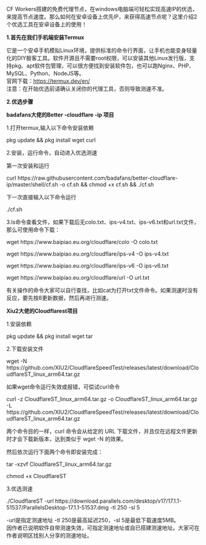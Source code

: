 CF Workers搭建的免费代理节点，在windows电脑端可轻松实现高速IP的优选，来提高节点速度。那么如何在安卓设备上优先IP，来获得高速节点呢？这里介绍2个优选工具在安卓设备上的使用！

__1\.首先在我们手机端安装Termux__

它是一个安卓手机模拟Linux环境，提供标准的命令行界面，让手机也能变身轻量化的DIY极客工具。软件开源且不需要root权限，可以安装其他Linux发行版，支持pkg、apt软件包管理，可以很方便找到安装软件包，也可以跑Nginx、PHP、MySQL、Python、NodeJS等。  
官网下载：[https://termux\.dev/en/](https://termux.dev/en/)  
注意：在开始优选前请确认关闭你的代理工具，否则导致测速不准。

__2\.优选步骤__

__badafans大佬的Better \-cloudflare \-ip 项目__

1\.打开termux,输入以下命令安装依赖

pkg update && pkg install wget curl

2\.安装，运行命令，自动进入优选测速

第一次安装和运行

curl https://raw\.githubusercontent\.com/badafans/better\-cloudflare\-ip/master/shell/cf\.sh \-o cf\.sh && chmod \+x cf\.sh && \./cf\.sh

下一次直接输入以下命令运行

\./cf\.sh

3\.ls命令查看文件，如果下载后无colo\.txt、ips\-v4\.txt、ips\-v6\.txt和url\.txt文件，那么可使用命令下载：

wget https://www\.baipiao\.eu\.org/cloudflare/colo \-O colo\.txt

wget https://www\.baipiao\.eu\.org/cloudflare/ips\-v4 \-O ips\-v4\.txt

wget https://www\.baipiao\.eu\.org/cloudflare/ips\-v6 \-O ips\-v6\.txt

wget https://www\.baipiao\.eu\.org/cloudflare/url \-O url\.txt

有关操作的命令大家可以自行查找，比如cat为打开txt文件命令。如果测速时没有反应，要先按8更新数据，然后再进行测速。

__Xiu2大佬的Cloudflarest项目__

1\.安装依赖

pkg update && pkg install wget tar

2\.下载安装文件

wget \-N https://github\.com/XIU2/CloudflareSpeedTest/releases/latest/download/CloudflareST\_linux\_arm64\.tar\.gz

如果wget命令运行失效或报错，可偿试curl命令

curl \-z CloudflareST\_linux\_arm64\.tar\.gz \-o CloudflareST\_linux\_arm64\.tar\.gz \-L https://github\.com/XIU2/CloudflareSpeedTest/releases/latest/download/CloudflareST\_linux\_arm64\.tar\.gz

两个命令目的一样，curl 命令会从给定的 URL 下载文件，并且仅在远程文件更新时才会下载新版本，达到类似于 wget \-N 的效果。

然后依次运行下面两个命令即安装完成：

tar \-xzvf CloudflareST\_linux\_arm64\.tar\.gz

chmod \+x CloudflareST

3\.优选测速

\./CloudflareST \-url https://download\.parallels\.com/desktop/v17/17\.1\.1\-51537/ParallelsDesktop\-17\.1\.1\-51537\.dmg \-tl 250 \-sl 5

\-url是指定测速地址 \-tl 250是最高延迟250，\-sl 5是最低下载速度5MB。  
因作者已说明软件自带测速失效，可指定测速地址或自已搭建测速地址。大家可在作者说明区找别人分享的测速地址。

